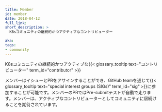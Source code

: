 ```yaml
---
title: Member
id: member
date: 2018-04-12
full_link: 
short_description: >
  K8sコミュニティの継続的かつアクティブなコントリビューター

aka: 
tags:
- community
---
```

 K8sコミュニティの継続的かつアクティブな{{< glossary_tooltip text="コントリビューター" term_id="contributor" >}}

<!--more--> 

メンバーはイシューとPRをアサインすることができ、GitHub teamを通じて{{< glossary_tooltip text="special interest groups (SIGs)" term_id="sig" >}}に参加することが可能です。メンバーのPRではPre-submitテストが自動で走ります。メンバーは、アクティブなコントリビューターとしてコミュニティに居続けることを期待されています。

